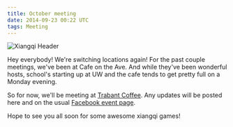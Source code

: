 ```yaml
---
title: October meeting
date: 2014-09-23 00:22 UTC
tags: Meeting
---
```

![Xiangqi Header](/blog/2014/09/23/october-meeting/xq.jpg)

Hey everybody! We're switching locations again! For the past couple meetings,
we've been at Cafe on the Ave. And while they've been wonderful hosts, school's
starting up at UW and the cafe tends to get pretty full on a Monday evening.

So for now, we'll be meeting at <a href="http://trabantcoffee.com/">Trabant
Coffee</a>. Any updates will be posted here and on the usual <a
href="https://www.facebook.com/events/384680678352424/">Facebook event page</a>.

Hope to see you all soon for some awesome xiangqi games!
